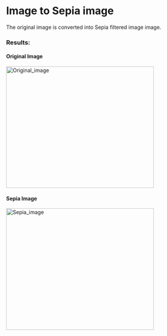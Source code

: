 # Image to Sepia image
The original image is converted into Sepia filtered image image.

### Results:

#### Original Image
<img src ="https://github.com/sharur7/Rotten-Scripts/blob/sharur7/Python/Image%20To%20Sepia%20Effect/original.jpg?raw=true" alt="Original_image" width="400" height="330">

#### Sepia Image
<img src ="https://github.com/sharur7/Rotten-Scripts/blob/sharur7/Python/Image%20To%20Sepia%20Effect/sepia.jpg?raw=true" alt="Sepia_image" width="400" height="330">
